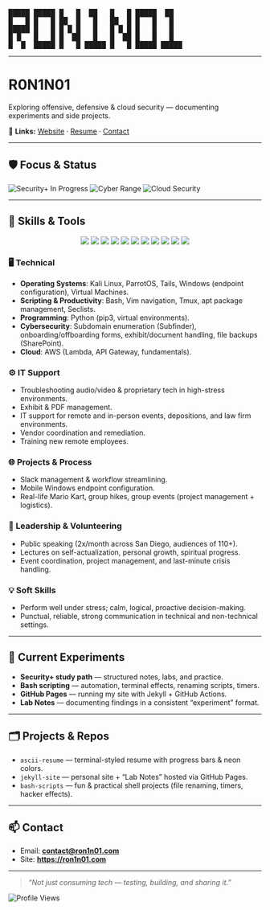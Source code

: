 <!-- Profile README for @RON1N01 -->

<pre>
█████ █████ █   █  ██   █   █ █████  ██  
█   █ █   █ ██  █   █   ██  █ █   █   █  
█████ █   █ █ █ █   █   █ █ █ █   █   █  
█ █   █   █ █  ██   █   █  ██ █   █   █  
█  █  █████ █   █ █████ █   █ █████ █████
</pre>


---

# R0N1N01

Exploring offensive, defensive & cloud security — documenting experiments and side projects.  

🔗 **Links:** [Website](https://ron1n01.com) · [Resume](https://ron1n01.github.io) · [Contact](mailto:contact@ron1n01.com)

---

## 🛡️ Focus & Status
![Security+ In Progress](https://img.shields.io/badge/Security%2B-In%20Progress-blue)
![Cyber Range](https://img.shields.io/badge/TryHackMe-Active-green)
![Cloud Security](https://img.shields.io/badge/Cloud-Soon-informational)

---

## 🔧 Skills & Tools

<p align="center">
  <img src="https://img.shields.io/badge/Linux-000?style=for-the-badge&logo=linux"/>
  <img src="https://img.shields.io/badge/Kali_Linux-557C94?style=for-the-badge&logo=kali-linux"/>
  <img src="https://img.shields.io/badge/ParrotOS-6FADCF?style=for-the-badge&logo=linux"/>
  <img src="https://img.shields.io/badge/Tmux-1BB91F?style=for-the-badge&logo=tmux"/>
  <img src="https://img.shields.io/badge/Vim-019733?style=for-the-badge&logo=vim"/>
  <img src="https://img.shields.io/badge/Python-3776AB?style=for-the-badge&logo=python"/>
  <img src="https://img.shields.io/badge/Bash-121011?style=for-the-badge&logo=gnu-bash"/>
  <img src="https://img.shields.io/badge/Git-F05032?style=for-the-badge&logo=git"/>
  <img src="https://img.shields.io/badge/GitHub-181717?style=for-the-badge&logo=github"/>
  <img src="https://img.shields.io/badge/AWS-232F3E?style=for-the-badge&logo=amazon-aws"/>
  <img src="https://img.shields.io/badge/Networking-00599C?style=for-the-badge&logo=cisco"/>
</p>

### 🖥️ Technical
- **Operating Systems**: Kali Linux, ParrotOS, Tails, Windows (endpoint configuration), Virtual Machines.  
- **Scripting & Productivity**: Bash, Vim navigation, Tmux, apt package management, Seclists.  
- **Programming**: Python (pip3, virtual environments).  
- **Cybersecurity**: Subdomain enumeration (Subfinder), onboarding/offboarding forms, exhibit/document handling, file backups (SharePoint).  
- **Cloud**: AWS (Lambda, API Gateway, fundamentals).  

### ⚙️ IT Support
- Troubleshooting audio/video & proprietary tech in high-stress environments.  
- Exhibit & PDF management.  
- IT support for remote and in-person events, depositions, and law firm environments.  
- Vendor coordination and remediation.  
- Training new remote employees.  

### 🌐 Projects & Process
- Slack management & workflow streamlining.  
- Mobile Windows endpoint configuration.  
- Real-life Mario Kart, group hikes, group events (project management + logistics).  

### 🎤 Leadership & Volunteering
- Public speaking (2x/month across San Diego, audiences of 110+).  
- Lectures on self-actualization, personal growth, spiritual progress.  
- Event coordination, project management, and last-minute crisis handling.  

### 💡 Soft Skills
- Perform well under stress; calm, logical, proactive decision-making.  
- Punctual, reliable, strong communication in technical and non-technical settings.  

---

## 🧪 Current Experiments
- **Security+ study path** — structured notes, labs, and practice.  
- **Bash scripting** — automation, terminal effects, renaming scripts, timers.  
- **GitHub Pages** — running my site with Jekyll + GitHub Actions.  
- **Lab Notes** — documenting findings in a consistent “experiment” format.   

---

## 🗂️ Projects & Repos
- `ascii-resume` — terminal-styled resume with progress bars & neon colors.  
- `jekyll-site` — personal site + “Lab Notes” hosted via GitHub Pages.  
- `bash-scripts` — fun & practical shell projects (file renaming, timers, hacker effects).  

---

## 📫 Contact
- Email: **contact@ron1n01.com**  
- Site: **https://ron1n01.com**

---

> _“Not just consuming tech — testing, building, and sharing it.”_

![Profile Views](https://komarev.com/ghpvc/?username=RON1N01&color=grey)
